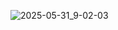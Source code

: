 ![2025-05-31_9-02-03](https://github.com/user-attachments/assets/a0455980-1de3-4bc5-aa05-97449ebe1e41)

